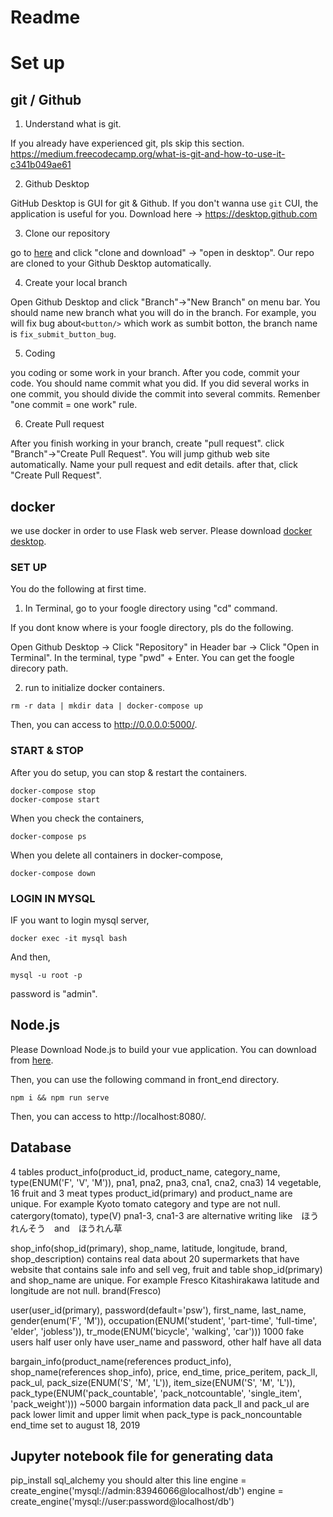 Readme
=======
# Set up

## git / Github

1. Understand what is git.

  If you already have experienced git, pls skip this section.
  https://medium.freecodecamp.org/what-is-git-and-how-to-use-it-c341b049ae61

2. Github Desktop

  GitHub Desktop is GUI for git & Github. If you don't wanna use `git` CUI, the application is useful for you.
  Download here -> https://desktop.github.com

3. Clone our repository

  go to [here](https://github.com/ku-yoshikawa-1/foogle) and click "clone and download" → "open in desktop".
  Our repo are cloned to your Github Desktop automatically.

4. Create your local branch

  Open Github Desktop and click "Branch"→"New Branch" on menu bar. You should name new branch what you will do in the branch.   For example, you will fix bug about`<button/>` which work as sumbit botton, the branch name is `fix_submit_button_bug`.

5. Coding

  you coding or some work in your branch. After you code, commit your code. You should name commit what you did.
  If you did several works in one commit, you should divide the commit into several commits. Remenber "one commit = one work" rule.

6. Create Pull request

  After you finish working in your branch, create "pull request". click "Branch"→"Create Pull Request".
  You will jump github web site automatically. Name your pull request and edit details. after that, click "Create Pull Request".

## docker
we use docker in order to use Flask web server.
Please download [docker desktop](https://www.docker.com/products/docker-desktop).

### SET UP
You do the following at first time.
1. In Terminal, go to your foogle directory using "cd" command.

If you dont know where is your foogle directory, pls do the following.

Open Github Desktop -> Click "Repository" in Header bar -> Click "Open in Terminal".
In the terminal, type "pwd" + Enter. You can get the foogle direcory path.

2. run to initialize docker containers.
```
rm -r data | mkdir data | docker-compose up
```
Then, you can access to http://0.0.0.0:5000/.

### START & STOP
After you do setup, you can stop & restart the containers.
```
docker-compose stop
docker-compose start
```
When you check the containers,
```
docker-compose ps
```
When you delete all containers in docker-compose,
```
docker-compose down
```
### LOGIN IN MYSQL
IF you want to login mysql server,
```
docker exec -it mysql bash
```
And then,
```
mysql -u root -p
```
password is "admin".

## Node.js
Please Download Node.js to build your vue application.
You can download from [here](https://nodejs.org/en/download/).

Then, you can use the following command in front_end directory.
```
npm i && npm run serve
```
Then, you can access to http://localhost:8080/.


## Database
4 tables
product_info(product_id, product_name, category_name, type(ENUM('F', 'V', 'M')), pna1, pna2, pna3, cna1, cna2, cna3)
14 vegetable, 16 fruit and 3 meat types
product_id(primary) and product_name are unique. For example Kyoto tomato
category and type are not null. catergory(tomato), type(V)
pna1-3, cna1-3 are alternative writing like　ほうれんそう　and　ほうれん草

shop_info(shop_id(primary), shop_name, latitude, longitude, brand, shop_description)
contains real data about 20 supermarkets that have website that contains sale info and sell veg, fruit and table
shop_id(primary) and shop_name are unique. For example Fresco Kitashirakawa
latitude and longitude are not null.
brand(Fresco)

user(user_id(primary), password(default='psw'), first_name, last_name, gender(enum('F', 'M')), occupation(ENUM('student', 'part-time', 'full-time', 'elder', 'jobless')), tr_mode(ENUM('bicycle', 'walking', 'car')))
1000 fake users
half user only have user_name and password, other half have all data

bargain_info(product_name(references product_info), shop_name(references shop_info), price, end_time, price_peritem, pack_ll, pack_ul, pack_size(ENUM('S', 'M', 'L')), item_size(ENUM('S', 'M', 'L')), pack_type(ENUM('pack_countable', 'pack_notcountable', 'single_item', 'pack_weight')))
~5000 bargain information data
pack_ll and pack_ul are pack lower limit and upper limit when pack_type is pack_noncountable
end_time set to august 18, 2019

## Jupyter notebook file for generating data
pip_install sql_alchemy
you should alter this line
engine = create_engine('mysql://admin:83946066@localhost/db')
engine = create_engine('mysql://user:password@localhost/db')








